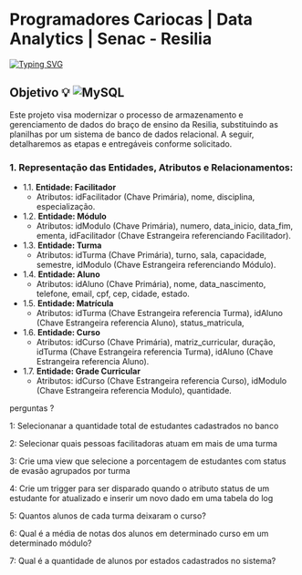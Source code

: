 #  Programadores Cariocas | Data Analytics | Senac - Resilia

<a href="https://git.io/typing-svg"><img src="https://readme-typing-svg.demolab.com?font=Fira+Code&weight=600&size=23&pause=1000&color=F2F71B&random=false&height=93&lines=Projeto+em+grupo+-+Modulo+2;Banco+de+dados+da+Resilia;Moderniza%C3%A7%C3%A3o+do+Processo+de+;Armazenamento+e+Gerenciamento" alt="Typing SVG" /></a> 

## Objetivo :bulb: ![MySQL](https://img.shields.io/badge/mysql-4479A1.svg?style=for-the-badge&logo=mysql&logoColor=white) 
Este projeto visa modernizar o processo de armazenamento e gerenciamento de dados do braço de ensino da Resilia, substituindo as planilhas por um sistema de banco de dados relacional. A seguir, detalharemos as etapas e entregáveis conforme solicitado.

### 1. Representação das Entidades, Atributos e Relacionamentos:
  - 1.1. **Entidade: Facilitador**
      - Atributos: idFacilitador (Chave Primária), nome, disciplina, especialização. <br>
  - 1.2. **Entidade: Módulo**
      - Atributos: idModulo (Chave Primária), numero, data_inicio, data_fim, ementa, idFacilitador (Chave Estrangeira referenciando Facilitador).<br>
  - 1.3. **Entidade: Turma**
      - Atributos: idTurma (Chave Primária), turno, sala, capacidade, semestre, idModulo (Chave Estrangeira referenciando Módulo).<br>
  - 1.4. **Entidade: Aluno**
      - Atributos: idAluno (Chave Primária), nome, data_nascimento, telefone, email, cpf, cep, cidade, estado.<br>
  - 1.5. **Entidade: Matrícula**
      - Atributos: idTurma (Chave Estrangeira referencia Turma), idAluno (Chave Estrangeira referencia Aluno), status_matricula, <br>
  - 1.6. **Entidade: Curso**
      - Atributos: idCurso (Chave Primária), matriz_curricular, duração, idTurma (Chave Estrangeira referencia Turma), idAluno (Chave Estrangeira referencia Aluno).<br>
  - 1.7. **Entidade: Grade Curricular**
      - Atributos: idCurso (Chave Estrangeira referencia Curso), idModulo (Chave Estrangeira referencia Modulo), quantidade.<br>

perguntas ?

1: Selecionanar a  quantidade total de estudantes cadastrados no banco

2: Selecionar quais pessoas facilitadoras atuam em mais de uma turma

3: Crie uma view que selecione a porcentagem de estudantes com status de evasão agrupados por turma

4: Crie um trigger para ser disparado quando o atributo status de um estudante for atualizado e inserir um novo dado em uma tabela do log

5: Quantos alunos de cada turma deixaram o curso?

6: Qual é a média de notas dos alunos em determinado curso em um determinado módulo?

7: Qual é a quantidade de alunos por estados cadastrados no sistema?
